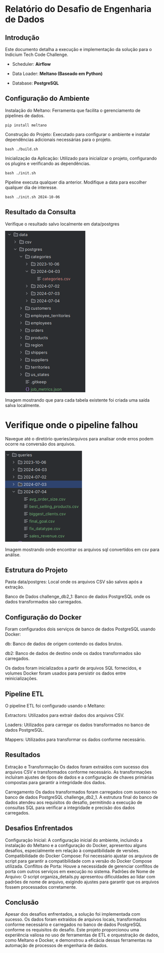 # Relatório do Desafio de Engenharia de Dados
## Introdução
Este documento detalha a execução e implementação da solução para o Indicium Tech Code Challenge.

- Scheduler: **Airflow**

- Data Loader: **Meltano (Baseado em Python)**

- Database: **PostgreSQL**

## Configuração do Ambiente

Instalação do Meltano: Ferramenta que facilita o gerenciamento de pipelines de dados.
```
pip install meltano
```

Construção do Projeto: Executado para configurar o ambiente e instalar dependências adicionais necessárias para o projeto.
```
bash ./build.sh
```

Inicialização da Aplicação: Utilizado para inicializar o projeto, configurando os plugins e verificando as dependências.
```
bash ./init.sh
```

Pipeline executa qualquer dia anterior. Modifique a data para escolher qualquer dia de interesse.
```
bash ./init.sh 2024-10-06
```
## Resultado da Consulta

Verifique o resultado salvo localmente em data/postgres

![image](https://github.com/poxaIan/Desafio_Engenharia_Dados/blob/main/Docs/resultados.png)

Imagem mostrando que para cada tabela existente foi criada uma saída salva localmente.

# Verifique onde o pipeline falhou
Navegue até o diretório queries/arquivos para analisar onde erros podem ocorre na conversão dos arquivos.

![image](https://github.com/poxaIan/Desafio_Engenharia_Dados/blob/main/Docs/queries.png)

Imagem mostrando onde encontrar os arquivos sql convertidos em csv para análise.



## Estrutura do Projeto

Pasta data/postgres: Local onde os arquivos CSV são salvos após a extração.

Banco de Dados challenge_db2_1: Banco de dados PostgreSQL onde os dados transformados são carregados.

## Configuração do Docker
Foram configurados dois serviços de banco de dados PostgreSQL usando Docker:

db: Banco de dados de origem contendo os dados brutos.

db2: Banco de dados de destino onde os dados transformados são carregados.

Os dados foram inicializados a partir de arquivos SQL fornecidos, e volumes Docker foram usados para persistir os dados entre reinicializações.

## Pipeline ETL
O pipeline ETL foi configurado usando o Meltano:

Extractors: Utilizados para extrair dados dos arquivos CSV.

Loaders: Utilizados para carregar os dados transformados no banco de dados PostgreSQL.

Mappers: Utilizados para transformar os dados conforme necessário.

## Resultados
Extração e Transformação
Os dados foram extraídos com sucesso dos arquivos CSV e transformados conforme necessário. As transformações incluíram ajustes de tipos de dados e a configuração de chaves primárias compostas para garantir a integridade dos dados.

Carregamento
Os dados transformados foram carregados com sucesso no banco de dados PostgreSQL challenge_db2_1. A estrutura final do banco de dados atendeu aos requisitos do desafio, permitindo a execução de consultas SQL para verificar a integridade e precisão dos dados carregados.

## Desafios Enfrentados
Configuração Inicial: A configuração inicial do ambiente, incluindo a instalação do Meltano e a configuração do Docker, apresentou alguns desafios, especialmente em relação à compatibilidade de versões.
Compatibilidade do Docker Compose: Foi necessário ajustar os arquivos de script para garantir a compatibilidade com a versão do Docker Compose utilizada.
Conflitos de Porta: Houve a necessidade de gerenciar conflitos de porta com outros serviços em execução no sistema.
Padrões de Nome de Arquivo: O script organiza_details.py apresentou dificuldades ao lidar com padrões de nome de arquivo, exigindo ajustes para garantir que os arquivos fossem processados corretamente.

## Conclusão
Apesar dos desafios enfrentados, a solução foi implementada com sucesso. Os dados foram extraídos de arquivos locais, transformados conforme necessário e carregados no banco de dados PostgreSQL conforme os requisitos do desafio. Este projeto proporcionou uma experiência valiosa no uso de ferramentas de ETL e orquestração de dados, como Meltano e Docker, e demonstrou a eficácia dessas ferramentas na automação de processos de engenharia de dados.